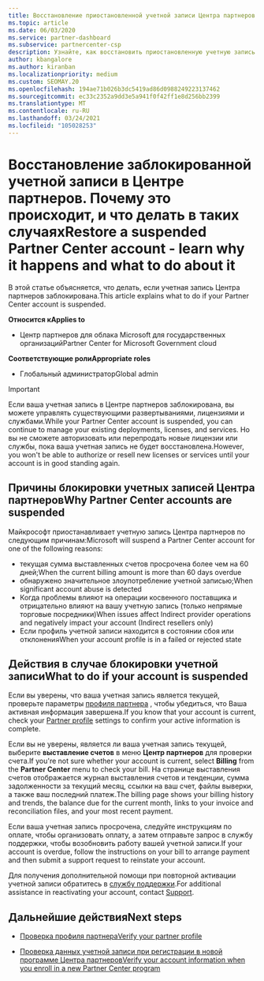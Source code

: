```yaml
---
title: Восстановление приостановленной учетной записи Центра партнеров
ms.topic: article
ms.date: 06/03/2020
ms.service: partner-dashboard
ms.subservice: partnercenter-csp
description: Узнайте, как восстановить приостановленную учетную запись Центра партнеров, причины приостановки учетной записи партнера и как можно использовать учетную запись во время приостановки.
author: kbangalore
ms.author: kiranban
ms.localizationpriority: medium
ms.custom: SEOMAY.20
ms.openlocfilehash: 194ae71b026b3dc5419ad86d0988249223137462
ms.sourcegitcommit: ec33c2352a9dd3e5a941f0f42ff1e8d256bb2399
ms.translationtype: MT
ms.contentlocale: ru-RU
ms.lasthandoff: 03/24/2021
ms.locfileid: "105028253"
---
```

# <a name="restore-a-suspended-partner-center-account---learn-why-it-happens-and-what-to-do-about-it"></a><span data-ttu-id="a50f2-103">Восстановление заблокированной учетной записи в Центре партнеров. Почему это происходит, и что делать в таких случаях</span><span class="sxs-lookup"><span data-stu-id="a50f2-103">Restore a suspended Partner Center account - learn why it happens and what to do about it</span></span>

<span data-ttu-id="a50f2-104">В этой статье объясняется, что делать, если учетная запись Центра партнеров заблокирована.</span><span class="sxs-lookup"><span data-stu-id="a50f2-104">This article explains what to do if your Partner Center account is suspended.</span></span>

<span data-ttu-id="a50f2-105">**Относится к**</span><span class="sxs-lookup"><span data-stu-id="a50f2-105">**Applies to**</span></span>

- <span data-ttu-id="a50f2-106">Центр партнеров для облака Microsoft для государственных организаций</span><span class="sxs-lookup"><span data-stu-id="a50f2-106">Partner Center for Microsoft Government cloud</span></span>

<span data-ttu-id="a50f2-107">**Соответствующие роли**</span><span class="sxs-lookup"><span data-stu-id="a50f2-107">**Appropriate roles**</span></span>

- <span data-ttu-id="a50f2-108">Глобальный администратор</span><span class="sxs-lookup"><span data-stu-id="a50f2-108">Global admin</span></span>


> [!IMPORTANT]  
> <span data-ttu-id="a50f2-109">Если ваша учетная запись в Центре партнеров заблокирована, вы можете управлять существующими развертываниями, лицензиями и службами.</span><span class="sxs-lookup"><span data-stu-id="a50f2-109">While your Partner Center account is suspended, you can continue to manage your existing deployments, licenses, and services.</span></span> <span data-ttu-id="a50f2-110">Но вы не сможете авторизовать или перепродать новые лицензии или службы, пока ваша учетная запись не будет восстановлена.</span><span class="sxs-lookup"><span data-stu-id="a50f2-110">However, you won't be able to authorize or resell new licenses or services until your account is in good standing again.</span></span>

## <a name="why-partner-center-accounts-are-suspended"></a><span data-ttu-id="a50f2-111">Причины блокировки учетных записей Центра партнеров</span><span class="sxs-lookup"><span data-stu-id="a50f2-111">Why Partner Center accounts are suspended</span></span>

<span data-ttu-id="a50f2-112">Майкрософт приостанавливает учетную запись Центра партнеров по следующим причинам:</span><span class="sxs-lookup"><span data-stu-id="a50f2-112">Microsoft will suspend a Partner Center account for one of the following reasons:</span></span>

- <span data-ttu-id="a50f2-113">текущая сумма выставленных счетов просрочена более чем на 60 дней;</span><span class="sxs-lookup"><span data-stu-id="a50f2-113">When the current billing amount is more than 60 days overdue</span></span>
- <span data-ttu-id="a50f2-114">обнаружено значительное злоупотребление учетной записью;</span><span class="sxs-lookup"><span data-stu-id="a50f2-114">When significant account abuse is detected</span></span>
- <span data-ttu-id="a50f2-115">Когда проблемы влияют на операции косвенного поставщика и отрицательно влияют на вашу учетную запись (только непрямые торговые посредники)</span><span class="sxs-lookup"><span data-stu-id="a50f2-115">When issues affect Indirect provider operations and negatively impact your account (Indirect resellers only)</span></span>
- <span data-ttu-id="a50f2-116">Если профиль учетной записи находится в состоянии сбоя или отклонения</span><span class="sxs-lookup"><span data-stu-id="a50f2-116">When your account profile is in a failed or rejected state</span></span>

## <a name="what-to-do-if-your-account-is-suspended"></a><span data-ttu-id="a50f2-117">Действия в случае блокировки учетной записи</span><span class="sxs-lookup"><span data-stu-id="a50f2-117">What to do if your account is suspended</span></span>

<span data-ttu-id="a50f2-118">Если вы уверены, что ваша учетная запись является текущей, проверьте параметры [профиля партнера](https://partner.microsoft.com/pcv/accountsettings/partnerprofile) , чтобы убедиться, что Ваша активная информация завершена.</span><span class="sxs-lookup"><span data-stu-id="a50f2-118">If you know that your account is current, check your [Partner profile](https://partner.microsoft.com/pcv/accountsettings/partnerprofile) settings to confirm your active information is complete.</span></span> 

<span data-ttu-id="a50f2-119">Если вы не уверены, является ли ваша учетная запись текущей, выберите **выставление счетов** в меню **Центр партнеров** для проверки счета.</span><span class="sxs-lookup"><span data-stu-id="a50f2-119">If you're not sure whether your account is current, select **Billing** from the **Partner Center** menu to check your bill.</span></span> <span data-ttu-id="a50f2-120">На странице выставления счетов отображается журнал выставления счетов и тенденции, сумма задолженности за текущий месяц, ссылки на ваш счет, файлы выверки, а также ваш последний платеж.</span><span class="sxs-lookup"><span data-stu-id="a50f2-120">The billing page shows your billing history and trends, the balance due for the current month, links to your invoice and reconciliation files, and your most recent payment.</span></span>

<span data-ttu-id="a50f2-121">Если ваша учетная запись просрочена, следуйте инструкциям по оплате, чтобы организовать оплату, а затем отправьте запрос в службу поддержки, чтобы возобновить работу вашей учетной записи.</span><span class="sxs-lookup"><span data-stu-id="a50f2-121">If your account is overdue, follow the instructions on your bill to arrange payment and then submit a support request to reinstate your account.</span></span> 

<span data-ttu-id="a50f2-122">Для получения дополнительной помощи при повторной активации учетной записи обратитесь в [службу поддержки](https://partner.microsoft.com/dashboard/support/csp/servicerequests/create).</span><span class="sxs-lookup"><span data-stu-id="a50f2-122">For additional assistance in reactivating your account, contact [Support](https://partner.microsoft.com/dashboard/support/csp/servicerequests/create).</span></span>

## <a name="next-steps"></a><span data-ttu-id="a50f2-123">Дальнейшие действия</span><span class="sxs-lookup"><span data-stu-id="a50f2-123">Next steps</span></span>

- [<span data-ttu-id="a50f2-124">Проверка профиля партнера</span><span class="sxs-lookup"><span data-stu-id="a50f2-124">Verify your partner profile</span></span>](update-your-partner-profile.md)

- [<span data-ttu-id="a50f2-125">Проверка данных учетной записи при регистрации в новой программе Центра партнеров</span><span class="sxs-lookup"><span data-stu-id="a50f2-125">Verify your account information when you enroll in a new Partner Center program</span></span>](verification-responses.md)
